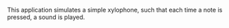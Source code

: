 This application simulates a simple xylophone, such that each time a note is pressed, a sound is played.
